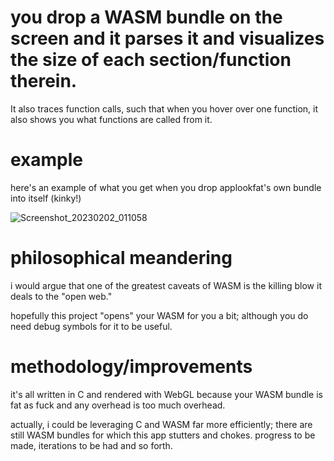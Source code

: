 # you drop a WASM bundle on the screen and it parses it and visualizes the size of each section/function therein.

It also traces function calls, such that when you hover over one function, it also shows you what functions are called from it.

# example 

here's an example of what you get when you drop applookfat's own bundle into itself (kinky!)

![Screenshot_20230202_011058](https://github.com/cedric-h/applookfat/assets/25539554/ccd208f1-ffcc-49cf-bf36-d028b7dcfd70)

# philosophical meandering

i would argue that one of the greatest caveats of WASM is the killing blow it deals to the "open web."

hopefully this project "opens" your WASM for you a bit; although you do need debug symbols for it to be useful.


# methodology/improvements

it's all written in C and rendered with WebGL because your WASM bundle is fat as fuck and any overhead is too much overhead.

actually, i could be leveraging C and WASM far more efficiently; there are still WASM bundles for which this app stutters and chokes. progress to be made, iterations to be had and so forth.

